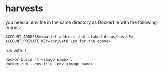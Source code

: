 # harvests
you need a .env file in the same directory as Dockerfile with the following entries:

`ACCOUNT_ADDRESS=<wallet address that staked drugs/has LP>`\
`ACCOUNT_PRIVATE_KEY=<private key for the above>`

run with:  \

`docker build -t <image name> .`  \
`docker run --env-file .env <image name>`  \
`
